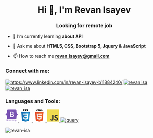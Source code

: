 
<h1 align="center">Hi 👋, I'm Revan Isayev</h1>
<h3 align="center">Looking for remote job</h3>

- 🌱 I’m currently learning **about API**

- 💬 Ask me about **HTML5, CSS, Bootstrap 5, Jquery & JavaScript**

- 📫 How to reach me **revan.isayev@gmail.com**

<h3 align="left">Connect with me:</h3>
<p align="left">
<a href="https://linkedin.com/in/https://www.linkedin.com/in/revan-isayev-b11884240/" target="blank"><img align="center" src="https://raw.githubusercontent.com/rahuldkjain/github-profile-readme-generator/master/src/images/icons/Social/linked-in-alt.svg" alt="https://www.linkedin.com/in/revan-isayev-b11884240/" height="30" width="40" /></a>
<a href="https://fb.com/revan isa" target="blank"><img align="center" src="https://raw.githubusercontent.com/rahuldkjain/github-profile-readme-generator/master/src/images/icons/Social/facebook.svg" alt="revan isa" height="30" width="40" /></a>
<a href="https://instagram.com/revan_isa" target="blank"><img align="center" src="https://raw.githubusercontent.com/rahuldkjain/github-profile-readme-generator/master/src/images/icons/Social/instagram.svg" alt="revan_isa" height="30" width="40" /></a>
</p>

<h3 align="left">Languages and Tools:</h3>
<p align="left"> <a href="https://getbootstrap.com" target="_blank" rel="noreferrer"> <img src="https://raw.githubusercontent.com/devicons/devicon/master/icons/bootstrap/bootstrap-plain-wordmark.svg" alt="bootstrap" width="40" height="40"/> </a> <a href="https://www.w3schools.com/css/" target="_blank" rel="noreferrer"> <img src="https://raw.githubusercontent.com/devicons/devicon/master/icons/css3/css3-original-wordmark.svg" alt="css3" width="40" height="40"/> </a> <a href="https://www.w3.org/html/" target="_blank" rel="noreferrer"> <img src="https://raw.githubusercontent.com/devicons/devicon/master/icons/html5/html5-original-wordmark.svg" alt="html5" width="40" height="40"/> </a> <a href="https://developer.mozilla.org/en-US/docs/Web/JavaScript" target="_blank" rel="noreferrer"> <img src="https://raw.githubusercontent.com/devicons/devicon/master/icons/javascript/javascript-original.svg" alt="javascript" width="40" height="40"/> </a> 
<a href="https://jquery.com/" target="_blank" rel="noreferrer"> <img src="https://www.tossn.de/files/tossn/image/jquery.gif" alt="jquery" width="40" height="40"/> </a>
</p>

<p><img align="center" src="https://github-readme-stats.vercel.app/api/top-langs?username=revan-isa&show_icons=true&locale=en&layout=compact" alt="revan-isa" /></p>



